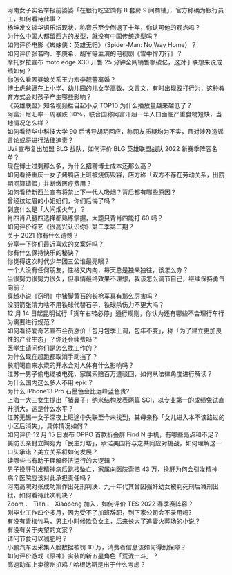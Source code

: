 河南女子实名举报前婆婆「在银行吃空饷有 8 套房 9 间商铺」，官方称确为银行员工，如何看待此事？  
杨坤发文谈华语乐坛现状，称音乐至少倒退了十年，你认可他的观点吗？  
为什么中国人都留西方的发型，就没有中国传统造型吗？  
如何评价电影《蜘蛛侠：英雄无归》（Spider-Man: No Way Home）？  
如何评价张若昀、李庚希、胡军等主演的电视剧《雪中悍刀行》？  
摩托罗拉宣布 moto edge X30 开售 25 分钟全网销售额破亿，这对于联想来说成绩如何？  
你怎么看因婆媳关系王力宏李靓蕾离婚？  
博士虎爸逼在上小学、幼儿园的儿女学高数、文言文，有时出现殴打行为，这种教育方式会对孩子产生哪些影响？  
《英雄联盟》知名视频栏目起小点 TOP10 为什么播放量越来越低了？  
阿富汗尼汇率一周暴跌 30%，联合国称阿富汗超一半人口面临严重食物短缺，当地情况怎么样？  
如何看待华中科技大学 90 后博导胡玥回应，称网友质疑均为不实，且对涉及造谣言论或将进行法律追责？  
Uzi 宣布复出加盟 BLG 战队，如何评价 BLG 英雄联盟战队 2022 新赛季阵容名单？  
现在博士过剩那么多，为什么招聘博士成本还那么高？  
如何看待重庆一女子烤鸭店上班被烧伤毁容，店方称「双方不存在劳动关系，出院期间算请假」并断缴医疗费用？  
如何看待新西兰宣布将禁止下一代人吸烟？背后都有哪些原因？  
曾经纹过眉的小姐姐们，你们后悔了吗？  
到底什么是「人间烟火气」？  
肖四肖八腿四选择都熟练掌握，大题只背肖四能打 60 吗？  
如何评价综艺《很高兴认识你》第二季第二期？  
关于 2021 你有什么遗憾？  
分享一下你们最近喜欢的文案好吗？  
你有什么保持快乐的秘诀？  
你觉得这次时代少年团三公谁最亮眼？  
一个人没有任何朋友，性格又内向，每天总是独来独往，该怎么办？  
当很努力很努力很久，但事情最终效果不理想，我该怎么调节自己，继续保持勇气向前？  
穿越小说《窃明》中猪脚黄石的长枪军真有那么厉害吗？  
没羽箭张清为啥不用铁球代替石子，铁球杀伤力不更大吗？  
12 月 14 日起昆明试行「货车右转必停」通行规则，你认为还有哪些不合理行车行为需要进行规范？  
如何看待爱奇艺宣布会员涨价「包月包季上调，包年不变」，称「为了建立更加良性的产业生态」？你还会续费吗？  
医学生请问你们是怎么找工作的？  
为什么现在超跑都取消手动挡了？  
长期喝自来水烧的开水会对人体有什么影响吗？  
江苏一男子偷电缆被电死，家属索赔百万遭驳回，如何从法律角度进行解读？  
为什么国内这么多人不用 epic？  
为什么 iPhone13 Pro 石墨色会比远峰蓝色贵?  
上海一大三女生提出「猪鼻子」纳米结构发表两篇 SCI，以专业第一的成绩免试直升浙大，这是什么水平？  
江苏无锡一女子深夜上班途中失联至今未找到，其母亲称「女儿进入本不该路过的小区后消失」，具体情况如何？  
如何评价 12 月 15 日发布 OPPO 首款折叠屏 Find N 手机，有哪些亮点和不足？  
美防长亲封立陶宛为「民主灯塔」，承诺美国将与之共同应对挑战，如何理解这一口头承诺？美立关系将如何发展？  
读哪些书有助于理解经济运行的大逻辑？  
男子换肝引发精神病后跳楼坠亡，家属向医院索赔 43 万，换肝为何会引发精神病？医院应该对此承担责任吗？  
河南高院对张成功案作出死刑判决，九十年代其曾因强奸幼女被判死刑后减刑出狱，如何看待此次判决？  
Zoom 、 Tian 、 Xiaopeng 加入，如何评价 TES 2022 春季赛阵容？  
刚毕业工作四个多月，因为受不了加班辞职，到下家公司会不录用吗?  
有没有青梅竹马，男主小时候欺负女主，后来长大了追妻火葬场的小说？  
有没有关于失望的文案？  
请问节食可以减肥吗？  
小鹏汽车因采集人脸数据被罚 10 万，消费者信息该如何得到保障？  
如何评价游戏《原神》实装的新五星角色「荒泷一斗」？  
高速动车上卖德州扒鸡 / 哈根达斯是出于什么考虑？  
